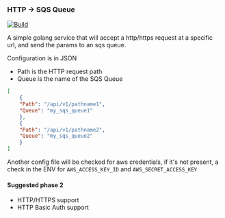 ### HTTP → SQS Queue 
[![Build](https://travis-ci.org/markgandolfo/http-to-sqs.svg?branch=master)](https://travis-ci.org/markgandolfo/http-to-sqs)

A simple golang service that will accept a http/https request at a specific url, and send the params to an sqs queue.

Configuration is in JSON

- Path is the HTTP request path
- Queue is the name of the SQS Queue

```JSON
[
    {
	"Path": "/api/v1/pathname1",
	"Queue": "my_sqs_queue1"
    },
    {
	"Path": "/api/v1/pathname2",
	"Queue": "my_sqs_queue2"
    }
]
```

Another config file will be checked for aws credentials, if it's not present, a check in the ENV for `AWS_ACCESS_KEY_ID` and `AWS_SECRET_ACCESS_KEY`

#### Suggested phase 2

* HTTP/HTTPS support
* HTTP Basic Auth support
